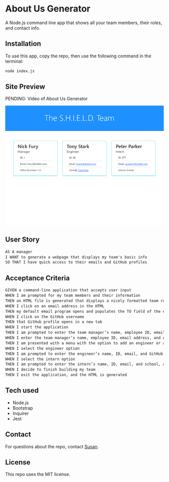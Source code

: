 # About Us Generator
A Node.js command line app that shows all your team members, their roles, and contact info.

## Installation

To use this app, copy the repo, then use the following command in the terminal:

```bash
node index.js
```

## Site Preview

PENDING: Video of About Us Generator

![screenshot of about us generator](dist/assets/about-us-generator-screenshot.png)

## User Story

```md
AS A manager
I WANT to generate a webpage that displays my team's basic info
SO THAT I have quick access to their emails and GitHub profiles
```

## Acceptance Criteria

```md
GIVEN a command-line application that accepts user input
WHEN I am prompted for my team members and their information
THEN an HTML file is generated that displays a nicely formatted team roster based on user input
WHEN I click on an email address in the HTML
THEN my default email program opens and populates the TO field of the email with the address
WHEN I click on the GitHub username
THEN that GitHub profile opens in a new tab
WHEN I start the application
THEN I am prompted to enter the team manager’s name, employee ID, email address, and office number
WHEN I enter the team manager’s name, employee ID, email address, and office number
THEN I am presented with a menu with the option to add an engineer or an intern or to finish building my team
WHEN I select the engineer option
THEN I am prompted to enter the engineer’s name, ID, email, and GitHub username, and I am taken back to the menu
WHEN I select the intern option
THEN I am prompted to enter the intern’s name, ID, email, and school, and I am taken back to the menu
WHEN I decide to finish building my team
THEN I exit the application, and the HTML is generated
```

## Tech used
* Node.js
* Bootstrap
* Inquirer
* Jest

## Contact

For questions about the repo, contact [Susan](https://github.com/s-s-lee/).

## License

This repo uses the MIT license.